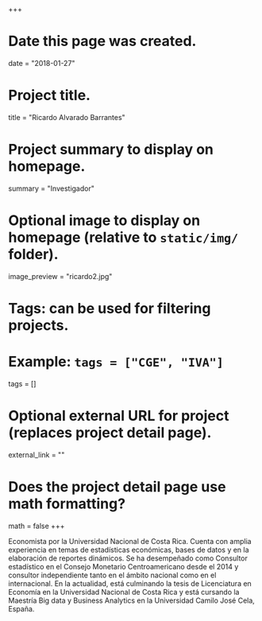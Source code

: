 +++
# Date this page was created.
date = "2018-01-27"
  
# Project title.
title = "Ricardo Alvarado Barrantes"
  
# Project summary to display on homepage.
summary = "Investigador"
  
# Optional image to display on homepage (relative to `static/img/` folder).
image_preview = "ricardo2.jpg"
  
# Tags: can be used for filtering projects.
# Example: `tags = ["CGE", "IVA"]`
tags = []
  
# Optional external URL for project (replaces project detail page).
external_link = ""
  
# Does the project detail page use math formatting?
math = false
+++
    
Economista por la Universidad Nacional de Costa Rica. Cuenta con amplia experiencia en temas de estadísticas económicas, bases de datos y en la elaboración de reportes dinámicos. Se ha desempeñado como Consultor estadístico en el Consejo Monetario Centroamericano desde el 2014 y consultor independiente tanto en el ámbito nacional como en el internacional. En la actualidad, está culminando la tesis de Licenciatura en Economía en la Universidad Nacional de Costa Rica y está cursando la Maestría Big data y Business Analytics en la Universidad Camilo José Cela, España.